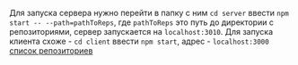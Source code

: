Для запуска сервера нужно перейти в папку с ним ```cd server``` ввести ```npm start -- --path=pathToReps```, где ```pathToReps``` это путь до директории с репозиториями, сервер запускается на ```localhost:3010```. Для запуска клиента  схоже - ```cd client``` ввести ```npm start```, адрес - ```localhost:3000``` <br>
[список репозиториев](http://localhost:3000)
